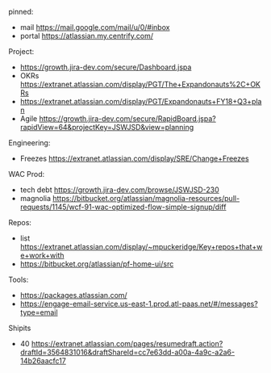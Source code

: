 
pinned:
- mail https://mail.google.com/mail/u/0/#inbox
- portal https://atlassian.my.centrify.com/


Project:
- https://growth.jira-dev.com/secure/Dashboard.jspa
- OKRs https://extranet.atlassian.com/display/PGT/The+Expandonauts%2C+OKRs
- https://extranet.atlassian.com/display/PGT/Expandonauts+FY18+Q3+plan
- Agile https://growth.jira-dev.com/secure/RapidBoard.jspa?rapidView=64&projectKey=JSWJSD&view=planning


Engineering:
- Freezes https://extranet.atlassian.com/display/SRE/Change+Freezes


WAC Prod:
* tech debt https://growth.jira-dev.com/browse/JSWJSD-230
* magnolia https://bitbucket.org/atlassian/magnolia-resources/pull-requests/1145/wcf-91-wac-optimized-flow-simple-signup/diff


Repos:
- list https://extranet.atlassian.com/display/~mpuckeridge/Key+repos+that+we+work+with
- https://bitbucket.org/atlassian/pf-home-ui/src


Tools:
* https://packages.atlassian.com/
* https://engage-email-service.us-east-1.prod.atl-paas.net/#/messages?type=email



Shipits
- 40 https://extranet.atlassian.com/pages/resumedraft.action?draftId=3564831016&draftShareId=cc7e63dd-a00a-4a9c-a2a6-14b26aacfc17

